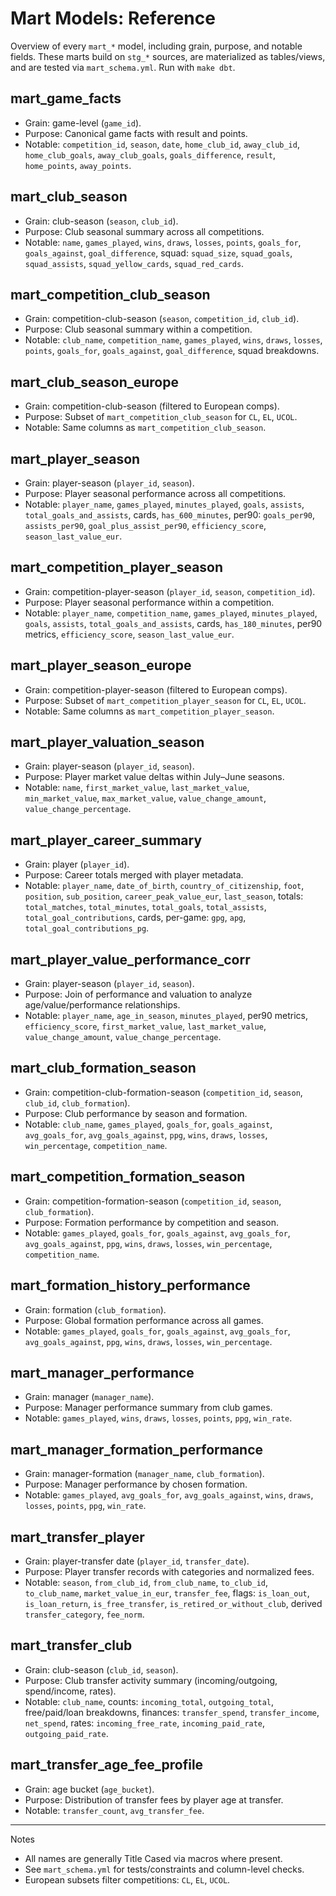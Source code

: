 # Mart Models: Reference

Overview of every `mart_*` model, including grain, purpose, and notable fields. These marts build on `stg_*` sources, are materialized as tables/views, and are tested via `mart_schema.yml`. Run with `make dbt`.

## mart_game_facts
- Grain: game-level (`game_id`).
- Purpose: Canonical game facts with result and points.
- Notable: `competition_id`, `season`, `date`, `home_club_id`, `away_club_id`, `home_club_goals`, `away_club_goals`, `goals_difference`, `result`, `home_points`, `away_points`.

## mart_club_season
- Grain: club-season (`season`, `club_id`).
- Purpose: Club seasonal summary across all competitions.
- Notable: `name`, `games_played`, `wins`, `draws`, `losses`, `points`, `goals_for`, `goals_against`, `goal_difference`, squad: `squad_size`, `squad_goals`, `squad_assists`, `squad_yellow_cards`, `squad_red_cards`.

## mart_competition_club_season
- Grain: competition-club-season (`season`, `competition_id`, `club_id`).
- Purpose: Club seasonal summary within a competition.
- Notable: `club_name`, `competition_name`, `games_played`, `wins`, `draws`, `losses`, `points`, `goals_for`, `goals_against`, `goal_difference`, squad breakdowns.

## mart_club_season_europe
- Grain: competition-club-season (filtered to European comps).
- Purpose: Subset of `mart_competition_club_season` for `CL`, `EL`, `UCOL`.
- Notable: Same columns as `mart_competition_club_season`.

## mart_player_season
- Grain: player-season (`player_id`, `season`).
- Purpose: Player seasonal performance across all competitions.
- Notable: `player_name`, `games_played`, `minutes_played`, `goals`, `assists`, `total_goals_and_assists`, cards, `has_600_minutes`, per90: `goals_per90`, `assists_per90`, `goal_plus_assist_per90`, `efficiency_score`, `season_last_value_eur`.

## mart_competition_player_season
- Grain: competition-player-season (`player_id`, `season`, `competition_id`).
- Purpose: Player seasonal performance within a competition.
- Notable: `player_name`, `competition_name`, `games_played`, `minutes_played`, `goals`, `assists`, `total_goals_and_assists`, cards, `has_180_minutes`, per90 metrics, `efficiency_score`, `season_last_value_eur`.

## mart_player_season_europe
- Grain: competition-player-season (filtered to European comps).
- Purpose: Subset of `mart_competition_player_season` for `CL`, `EL`, `UCOL`.
- Notable: Same columns as `mart_competition_player_season`.

## mart_player_valuation_season
- Grain: player-season (`player_id`, `season`).
- Purpose: Player market value deltas within July–June seasons.
- Notable: `name`, `first_market_value`, `last_market_value`, `min_market_value`, `max_market_value`, `value_change_amount`, `value_change_percentage`.

## mart_player_career_summary
- Grain: player (`player_id`).
- Purpose: Career totals merged with player metadata.
- Notable: `player_name`, `date_of_birth`, `country_of_citizenship`, `foot`, `position`, `sub_position`, `career_peak_value_eur`, `last_season`, totals: `total_matches`, `total_minutes`, `total_goals`, `total_assists`, `total_goal_contributions`, cards, per-game: `gpg`, `apg`, `total_goal_contributions_pg`.

## mart_player_value_performance_corr
- Grain: player-season (`player_id`, `season`).
- Purpose: Join of performance and valuation to analyze age/value/performance relationships.
- Notable: `player_name`, `age_in_season`, `minutes_played`, per90 metrics, `efficiency_score`, `first_market_value`, `last_market_value`, `value_change_amount`, `value_change_percentage`.

## mart_club_formation_season
- Grain: competition-club-formation-season (`competition_id`, `season`, `club_id`, `club_formation`).
- Purpose: Club performance by season and formation.
- Notable: `club_name`, `games_played`, `goals_for`, `goals_against`, `avg_goals_for`, `avg_goals_against`, `ppg`, `wins`, `draws`, `losses`, `win_percentage`, `competition_name`.

## mart_competition_formation_season
- Grain: competition-formation-season (`competition_id`, `season`, `club_formation`).
- Purpose: Formation performance by competition and season.
- Notable: `games_played`, `goals_for`, `goals_against`, `avg_goals_for`, `avg_goals_against`, `ppg`, `wins`, `draws`, `losses`, `win_percentage`, `competition_name`.

## mart_formation_history_performance
- Grain: formation (`club_formation`).
- Purpose: Global formation performance across all games.
- Notable: `games_played`, `goals_for`, `goals_against`, `avg_goals_for`, `avg_goals_against`, `ppg`, `wins`, `draws`, `losses`, `win_percentage`.

## mart_manager_performance
- Grain: manager (`manager_name`).
- Purpose: Manager performance summary from club games.
- Notable: `games_played`, `wins`, `draws`, `losses`, `points`, `ppg`, `win_rate`.

## mart_manager_formation_performance
- Grain: manager-formation (`manager_name`, `club_formation`).
- Purpose: Manager performance by chosen formation.
- Notable: `games_played`, `avg_goals_for`, `avg_goals_against`, `wins`, `draws`, `losses`, `points`, `ppg`, `win_rate`.

## mart_transfer_player
- Grain: player-transfer date (`player_id`, `transfer_date`).
- Purpose: Player transfer records with categories and normalized fees.
- Notable: `season`, `from_club_id`, `from_club_name`, `to_club_id`, `to_club_name`, `market_value_in_eur`, `transfer_fee`, flags: `is_loan_out`, `is_loan_return`, `is_free_transfer`, `is_retired_or_without_club`, derived `transfer_category`, `fee_norm`.

## mart_transfer_club
- Grain: club-season (`club_id`, `season`).
- Purpose: Club transfer activity summary (incoming/outgoing, spend/income, rates).
- Notable: `club_name`, counts: `incoming_total`, `outgoing_total`, free/paid/loan breakdowns, finances: `transfer_spend`, `transfer_income`, `net_spend`, rates: `incoming_free_rate`, `incoming_paid_rate`, `outgoing_paid_rate`.

## mart_transfer_age_fee_profile
- Grain: age bucket (`age_bucket`).
- Purpose: Distribution of transfer fees by player age at transfer.
- Notable: `transfer_count`, `avg_transfer_fee`.

---

Notes
- All names are generally Title Cased via macros where present.
- See `mart_schema.yml` for tests/constraints and column-level checks.
- European subsets filter competitions: `CL`, `EL`, `UCOL`.
